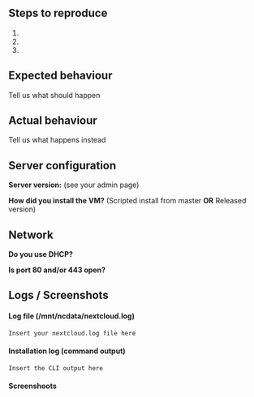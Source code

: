<!--
Thank you for reporting your issue to us!

Please report only issues corresponding to the VM for Nextcloud 10 or later. If you found a bug that is related to the  server core, 
you can file your report here: https://github.com/nextcloud/server

If you are looking for help and not report any bugs, please use the Nextcloud forums: (https://help.nextcloud.com/c/support/appliances-docker-snappy-vm)  instead. You can also buy support here: https://shop.hanssonit.se

Thank you!
-->
## Steps to reproduce
1.
2.
3.

## Expected behaviour
Tell us what should happen

## Actual behaviour
Tell us what happens instead

## Server configuration

**Server version:** (see your admin page)

**How did you install the VM?** (Scripted install from master **OR** Released version)

## Network
**Do you use DHCP?**

**Is port 80 and/or 443 open?**

## Logs / Screenshots
<!--
Please use http://hastebin.com/ for long error messages or logs. Thanks!
-->

#### Log file (/mnt/ncdata/nextcloud.log)
```
Insert your nextcloud.log file here
```

#### Installation log (command output)
```
Insert the CLI output here
```

#### Screenshoots
<!--
Please use http://imgur.com/ for screenshots. Thanks!
-->
